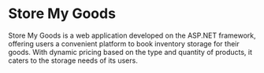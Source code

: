 # Store My Goods

Store My Goods is a web application developed on the ASP.NET framework, offering users a convenient platform to book inventory storage for their goods. With dynamic pricing based on the type and quantity of products, it caters to the storage needs of its users.
